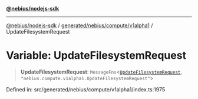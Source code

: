 [**@nebius/nodejs-sdk**](../../../../../README.md)

***

[@nebius/nodejs-sdk](../../../../../README.md) / [generated/nebius/compute/v1alpha1](../README.md) / UpdateFilesystemRequest

# Variable: UpdateFilesystemRequest

> **UpdateFilesystemRequest**: `MessageFns`\<[`UpdateFilesystemRequest`](../interfaces/UpdateFilesystemRequest.md), `"nebius.compute.v1alpha1.UpdateFilesystemRequest"`\>

Defined in: src/generated/nebius/compute/v1alpha1/index.ts:1975
